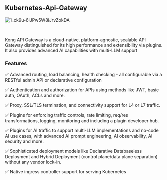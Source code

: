 ## Kubernetes-Api-Gateway
![1_ck9u-6iJPw5W8iJrvZokDA](https://github.com/user-attachments/assets/ace97b79-ab91-4084-b606-05a2b2a09bc0)

##
<br>
Kong API Gateway is a cloud-native, platform-agnostic, scalable API Gateway distinguished for its high performance and extensibility via plugins. It also provides advanced AI capabilities with multi-LLM support

### Features

✅ Advanced routing, load balancing, health checking - all configurable via a RESTful admin API or declarative configuration

✅ Authentication and authorization for APIs using methods like JWT, basic auth, OAuth, ACLs and more.

✅ Proxy, SSL/TLS termination, and connectivity support for L4 or L7 traffic.

✅ Plugins for enforcing traffic controls, rate limiting, req/res transformations, logging, monitoring and including a plugin developer hub.

✅ Plugins for AI traffic to support multi-LLM implementations and no-code AI use cases, with advanced AI prompt engineering, AI observability, AI security and more.

✅ Sophisticated deployment models like Declarative Databaseless Deployment and Hybrid Deployment (control plane/data plane separation) without any vendor lock-in.

✅ Native ingress controller support for serving Kubernetes
